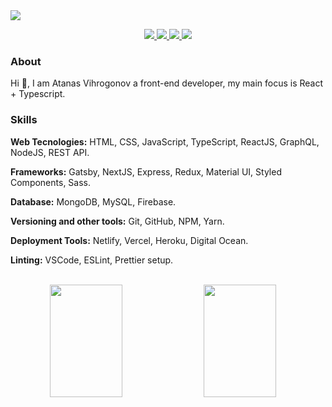 <img src="https://visitor-badge.glitch.me/badge?page_id=AtanasVihrogonov" />

<p align="center">
  <a href="https://github.com/AtanasVihrogonov">
    <img src="https://img.shields.io/twitter/url?color=blue&label=GITHUB&logo=github&logoColor=blue&style=for-the-badge&url=https%3A%2F%2Fgithub.com%2FAtanasVihrogonov" />
<!--     <img src="https://img.shields.io/github/followers/AtanasVihrogonov?label=Followers&logo=GitHub&style=for-the-badge" alt="GitHub badge" /> -->
  </a>
  <a href="https://twitter.com/TheAV_001">
    <img src="https://img.shields.io/twitter/url?color=blue&label=TWITTER&logo=twitter&style=for-the-badge&url=https%3A%2F%2Ftwitter.com%2FTheAV_001" />
<!--     <img src="https://img.shields.io/twitter/follow/TheAV_001?label=Twitter&logo=twitter&style=for-the-badge" /> -->
  </a>
  <a href="https://www.linkedin.com/in/atanasvihrogonov">
<!--     <img src="https://img.shields.io/website?color=blue&label=Linkedin&style=for-the-badge&up_message=over%20500&url=https%3A%2F%2Fimg.shields.io%2Fwebsite%3Fcolor%3Dblue%26down_color%3Dred%26logoColor%3Dred%26style%3Dfor-the-badge%26up_color%3Dred%26up_message%3DAtanas%2520Vihroognov%26url%3Dhttps%253A%252F%252Fwww.linkedin.com" />  -->
    <img src="https://img.shields.io/twitter/url?color=blue&label=LINKEDIN&logo=linkedin&logoColor=blue&style=for-the-badge&url=https%3A%2F%2Fwww.linkedin.com%2Fin%2Fatanasvihrogonov%2F" />
  </a>
  <a href="https://avihrogonov.co.uk">
<!--     <img src="https://img.shields.io/website?color=blue&down_color=red&logoColor=red&style=for-the-badge&up_color=red&up_message=%20AVihroognov&url=https%3A%2F%2Fwww.linkedin.com" /> -->
    <img src="https://img.shields.io/twitter/url?color=blue&label=PORTFOLIO&logoColor=blue&style=for-the-badge&url=https%3A%2F%2Fgithub.com%2FAtanasVihrogonov" />
  </a>
</p>

### About
Hi 👋, I am Atanas Vihrogonov a front-end developer, my main focus is React + Typescript.

### Skills
  <strong>Web Tecnologies:</strong> HTML, CSS, JavaScript, TypeScript, ReactJS, GraphQL, NodeJS, REST API.
  
  <strong>Frameworks:</strong> Gatsby, NextJS, Express, Redux, Material UI, Styled Components, Sass.
  
  <strong>Database:</strong> MongoDB, MySQL, Firebase.
  
  <strong>Versioning and other tools:</strong> Git, GitHub, NPM, Yarn.
  
  <strong>Deployment Tools:</strong> Netlify, Vercel, Heroku, Digital Ocean.
  
  <strong>Linting:</strong> VSCode, ESLint, Prettier setup.
  
<br>
<span align="center">
   <img width="48%" height="180px" src="https://github-readme-stats.vercel.app/api?username=atanasvihrogonov&show_icons=true&theme=tokyonight" />
   <img width="48%" height="180px" src="https://github-readme-streak-stats.herokuapp.com/?user=atanasvihrogonov&theme=tokyonight" />
 </span>







 







